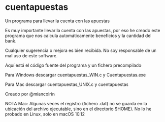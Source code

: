 # cuentapuestas
Un programa para llevar la cuenta con las apuestas

Es muy importante llevar la cuenta con las apuestas, por eso he creado este programa que nos calcula automáticamente beneficios y la cantidad del bank.

Cualquier sugerencia o mejora es bien recibida. No soy responsable de un mal uso de este software.

Aquí está el código fuente del programa y un fichero precompilado

Para Windows descargar cuentapuestas_WIN.c y Cuentapuestas.exe

Para Mac descargar cuentapuestas_UNIX.c y cuentapuestas

Creado por @miancolrin


NOTA Mac: Algunas veces el registro (fichero .dat) no se guarda en la ubicación del archivo ejecutable, sino en el directorio $HOME). No lo he probado en Linux, solo en macOS 10.12
